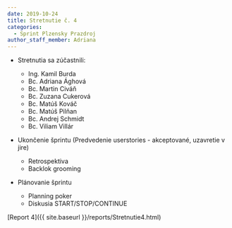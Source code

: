 ```yaml
---
date: 2019-10-24
title: Stretnutie č. 4
categories:
  - Sprint Plzensky Prazdroj
author_staff_member: Adriana
---
```

- Stretnutia sa zúčastnili:
  - Ing. Kamil Burda
  - Bc. Adriana Ághová
  - Bc. Martin Civáň
  - Bc. Zuzana Cukerová
  -  Bc. Matúš Kováč
  -  Bc. Matúš Pilňan
  -  Bc. Andrej Schmidt
  -  Bc. Viliam Villár
  
- Ukončenie šprintu (Predvedenie userstories - akceptované, uzavretie v jire)
     - Retrospektiva
     - Backlok grooming
- Plánovanie šprintu
     - Planning poker 
     - Diskusia START/STOP/CONTINUE


[Report 4]({{ site.baseurl }}/reports/Stretnutie4.html)
